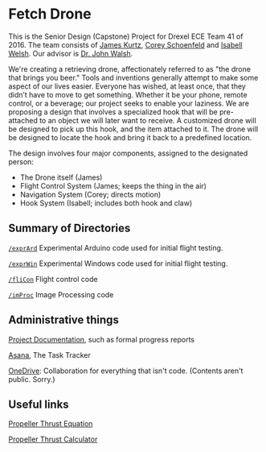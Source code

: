 # Fetch Drone

This is the Senior Design (Capstone) Project for Drexel ECE Team 41 of 2016.  The team consists of [James Kurtz](/jkrrv), [Corey Schoenfeld](/cscho) and [Isabell Welsh](/cymry).  Our advisor is [Dr. John Walsh](http://www.ece.drexel.edu/walsh/web/).  

We're creating a retrieving drone, affectionately referred to as "the drone that brings you beer."  Tools and inventions generally attempt to make some aspect of our lives easier. Everyone has wished, at least once, that they didn’t have to move to get something. Whether it be your phone, remote control, or a beverage; our project seeks to enable your laziness. We are proposing a design that involves a specialized hook that will be pre-attached to an object we will later want to receive. A customized drone will be designed to pick up this hook, and the item attached to it. The drone will be designed to locate the hook and bring it back to a predefined location.

The design involves four major components, assigned to the designated person:

 -  The Drone itself (James)
 -  Flight Control System (James; keeps the thing in the air)
 -  Navigation System (Corey; directs motion)
 -  Hook System (Isabell; includes both hook and claw)

## Summary of Directories

[`/exprArd`](//github.com/DrexelECE/SrDes2016-41/tree/master/exprArd) Experimental Arduino code used for initial flight testing. 

[`/exprWin`](//github.com/DrexelECE/SrDes2016-41/tree/master/exprArd) Experimental Windows code used for initial flight testing. 

[`/fliCon`](//github.com/DrexelECE/SrDes2016-41/tree/master/fliCon) Flight control code

[`/imProc`](//github.com/DrexelECE/SrDes2016-41/tree/master/imProc) Image Processing code


## Administrative things

[Project Documentation](//github.com/DrexelECE/SrDes2016-41/tree/master/docs), such as formal progress reports

[Asana](https://app.asana.com/-/share?s=98070495671316-2e9DlKb5TYFGUOcoN8RBlEklEf55bHPchhZFMHUMUT2-63782954939305), The Task Tracker

[OneDrive](https://onedrive.live.com/?id=AD3D34F7F25A79E6%21141660&cid=AD3D34F7F25A79E6): Collaboration for everything that isn't code. (Contents aren't public.  Sorry.)

## Useful links

[Propeller Thrust Equation](http://www.electricrcaircraftguy.com/2013/09/propeller-static-dynamic-thrust-equation.html)

[Propeller Thrust Calculator](http://personal.osi.hu/fuzesisz/strc_eng/)

